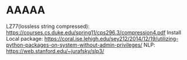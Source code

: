 # AAAAA


LZ77(lossless string compressed): https://courses.cs.duke.edu/spring11/cps296.3/compression4.pdf
Install Local package: https://coral.ise.lehigh.edu/sey212/2014/12/19/utilizing-python-packages-on-system-without-admin-privileges/
NLP: https://web.stanford.edu/~jurafsky/slp3/
